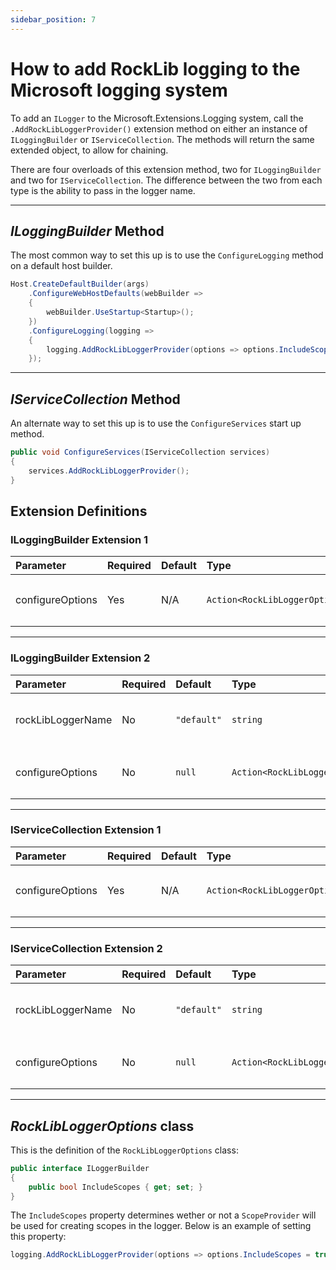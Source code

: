 ```yaml
---
sidebar_position: 7
---
```


# How to add RockLib logging to the Microsoft logging system

To add an `ILogger` to the Microsoft.Extensions.Logging system, call the `.AddRockLibLoggerProvider()` extension method on either an instance of `ILoggingBuilder` or `IServiceCollection`. The methods will return the same extended object, to allow for chaining.

There are four overloads of this extension method, two for `ILoggingBuilder` and two for `IServiceCollection`. The difference between the two from each type is the ability to pass in the logger name.

---

## _ILoggingBuilder_ Method

The most common way to set this up is to use the `ConfigureLogging` method on a default host builder.

```csharp
Host.CreateDefaultBuilder(args)
    .ConfigureWebHostDefaults(webBuilder =>
    {
        webBuilder.UseStartup<Startup>();
    })
    .ConfigureLogging(logging =>
    {
        logging.AddRockLibLoggerProvider(options => options.IncludeScopes = true);
    });
```

---

## _IServiceCollection_ Method

An alternate way to set this up is to use the `ConfigureServices` start up method.

```csharp
public void ConfigureServices(IServiceCollection services)
{
    services.AddRockLibLoggerProvider();
}
```

## Extension Definitions

### ILoggingBuilder Extension 1

| Parameter         | Required | Default | Type                              | Description                                                  |
|:------------------|:---------|:--------|:----------------------------------|:-------------------------------------------------------------|
| configureOptions  | Yes      | N/A     | `Action<RockLibLoggerOptions>` | A delegate to configure the `RockLibLoggerOptions` object. |

---

### ILoggingBuilder Extension 2

| Parameter         | Required | Default      | Type                              | Description                                                  |
|:------------------|:---------|:-------------|:----------------------------------|:-------------------------------------------------------------|
| rockLibLoggerName | No       | `"default"` | `string`                         | The name of the `ILogger` that will ultimately records logs. |
| configureOptions  | No       | `null`       | `Action<RockLibLoggerOptions>` | A delegate to configure the `RockLibLoggerOptions` object. |

---

### IServiceCollection Extension 1

| Parameter         | Required | Default | Type                              | Description                                                  |
|:------------------|:---------|:--------|:----------------------------------|:-------------------------------------------------------------|
| configureOptions  | Yes      | N/A     | `Action<RockLibLoggerOptions>` | A delegate to configure the `RockLibLoggerOptions` object. |

---

### IServiceCollection Extension 2

| Parameter         | Required | Default      | Type                              | Description                                                  |
|:------------------|:---------|:-------------|:----------------------------------|:-------------------------------------------------------------|
| rockLibLoggerName | No       | `"default"` | `string`                         | The name of the `ILogger` that will ultimately records logs. |
| configureOptions  | No       | `null`       | `Action<RockLibLoggerOptions>` | A delegate to configure the `RockLibLoggerOptions` object. |

---


## _RockLibLoggerOptions_ class

This is the definition of the `RockLibLoggerOptions` class:

```csharp
public interface ILoggerBuilder
{
    public bool IncludeScopes { get; set; }
}
```

The `IncludeScopes` property determines wether or not a `ScopeProvider` will be used for creating scopes in the logger. Below is an example of setting this property:

```csharp
logging.AddRockLibLoggerProvider(options => options.IncludeScopes = true);
```
